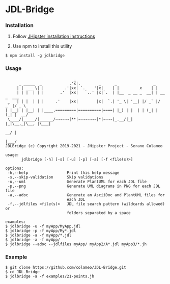 [_metadata_:hash]: "ec7019726e6d635c1be08e9ec8891c6fe73aeaf4d01a3c579ea4c649043f119e"
# JDL-Bridge

### Installation
  
  1. Follow [JHipster installation instructions](https://www.jhipster.tech/installation/)
  
  2. Use npm to install this utility
  ```
  $ npm install -g jdlbridge
  ```

### Usage
```
                              _
      _ _____  _            .'x|.        _      _                _
     | |  __ \| |         .'|xx| `.    '|x|    | |         x    | |
     | | |  | | |       .'  |xx|   `..' |x|`.  | |__  _ __ _  __| | __ _  ___
 _   | | |  | | |     .'    |xx|        |x|  `.| '_ \| '__| |/ _` |/ _` |/ _ \
| |__| | |__| | |____.=========|==========|====| |_) | |  | | (_| | (_| |  __/
 \____/|_____/|______/~~~~~~|**|~~~~~~~~|*|~~~~|_.__/|_|  |_|\__,_|\__, |\___|
                                                                    __/ |
                                                                   |___/
JDLBridge (c) Copyright 2019-2021 - JHipster Project - Serano Colameo

usage:
       jdlbridge [-h] [-s] [-u] [-p] [-a] [-f <file(s)>]

options:
 -h,--help                 Print this help message
 -s,--skip-validation      Skip validations
 -u,--uml                  Generate PlantUML for each JDL file
 -p,--png                  Generate UML diagrams in PNG for each JDL file
 -a,--adoc                 Generate an AsciiDoc and PlantUML files for
                           each JDL
 -f,--jdlfiles <file(s)>   JDL file search pattern (wildcards allowed) or
                           folders separated by a space

examples:
$ jdlbridge -u -f myApp/MyApp.jdl
$ jdlbridge -p -f myApp/My*.jdl
$ jdlbridge -a -f myApp/*.jdl
$ jdlbridge -a -f myApp/
$ jdlbridge --adoc --jdlfiles myApp/ myApp2/A*.jdl myApp3/*.jh
```

### Example
```
$ git clone https://github.com/colameo/JDL-Bridge.git
$ cd JDL-Bridge
$ jdlbridge -a -f examples/21-points.jh
```


